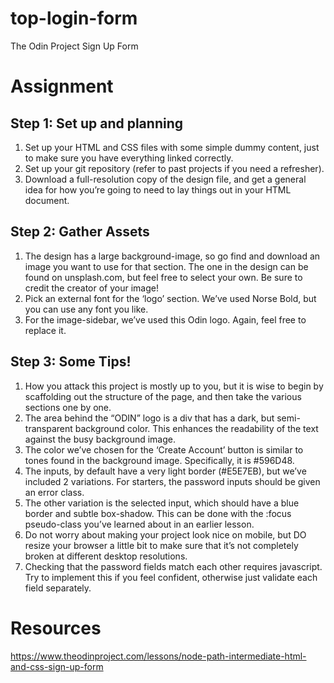 # top-login-form
The Odin Project Sign Up Form


# Assignment
## Step 1: Set up and planning
1. Set up your HTML and CSS files with some simple dummy content, just to make sure you have everything linked correctly.
2. Set up your git repository (refer to past projects if you need a refresher).
3. Download a full-resolution copy of the design file, and get a general idea for how you’re going to need to lay things out in your HTML document.

## Step 2: Gather Assets
1. The design has a large background-image, so go find and download an image you want to use for that section. The one in the design can be found on unsplash.com, but feel free to select your own. Be sure to credit the creator of your image!
2. Pick an external font for the ‘logo’ section. We’ve used Norse Bold, but you can use any font you like.
3. For the image-sidebar, we’ve used this Odin logo. Again, feel free to replace it.
## Step 3: Some Tips!
1. How you attack this project is mostly up to you, but it is wise to begin by scaffolding out the structure of the page, and then take the various sections one by one.
2. The area behind the “ODIN” logo is a div that has a dark, but semi-transparent background color. This enhances the readability of the text against the busy background image.
3. The color we’ve chosen for the ‘Create Account’ button is similar to tones found in the background image. Specifically, it is #596D48.
4. The inputs, by default have a very light border (#E5E7EB), but we’ve included 2 variations. For starters, the password inputs should be given an error class.
5. The other variation is the selected input, which should have a blue border and subtle box-shadow. This can be done with the :focus pseudo-class you’ve learned about in an earlier lesson.
6. Do not worry about making your project look nice on mobile, but DO resize your browser a little bit to make sure that it’s not completely broken at different desktop resolutions.
7. Checking that the password fields match each other requires javascript. Try to implement this if you feel confident, otherwise just validate each field separately.

# Resources
https://www.theodinproject.com/lessons/node-path-intermediate-html-and-css-sign-up-form
